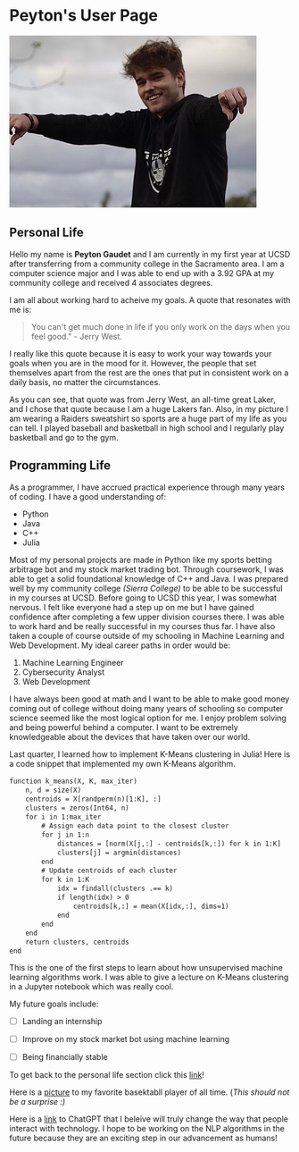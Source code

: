 # Peyton's User Page

![M](PagePic.JPG)
## Personal Life
Hello my name is **Peyton Gaudet** and I am currently in my first year at UCSD after transferring from a community college in the Sacramento area. I am a computer science major and I was able to end up with a 3.92 GPA at my community college and received 4 associates degrees. 

I am all about working hard to acheive my goals. A quote that resonates with me is:
>You can't get much done in life if you only work on the days when you feel good." - Jerry West.

I really like this quote because it is easy to work your way towards your goals when you are in the mood for it. However, the people that set themselves apart from the rest are the ones that put in consistent work on a daily basis, no matter the circumstances.

As you can see, that quote was from Jerry West, an all-time great Laker, and I chose that quote because I am a huge Lakers fan. Also, in my picture I am wearing a Raiders sweatshirt so sports are a huge part of my life as you can tell. I played baseball and basketball in high school and I regularly play basketball and go to the gym. 

## Programming Life 

As a programmer, I have accrued practical experience through many years of coding. I have a good understanding of:

- Python
- Java
- C++
- Julia
  
Most of my personal projects are made in Python like my sports betting arbitrage bot and my stock market trading bot. Through coursework, I was able to get a solid foundational knowledge of C++ and Java. I was prepared well by my community college *(Sierra College)* to be able to be successful in my courses at UCSD. Before going to UCSD this year, I was somewhat nervous. I felt like everyone had a step up on me but I have gained confidence after completing a few upper division courses there. I was able to work hard and be really successful in my courses thus far. I have also taken a couple of course outside of my schooling in Machine Learning and Web Development. My ideal career paths in order would be:
1. Machine Learning Engineer
2. Cybersecurity Analyst
3. Web Development

I have always been good at math and I want to be able to make good money coming out of college without doing many years of schooling so computer science seemed like the most logical option for me. I enjoy problem solving and being powerful behind a computer. I want to be extremely knowledgeable about the devices that have taken over our world.

Last quarter, I learned how to implement K-Means clustering in Julia! Here is a code snippet that implemented my own K-Means algorithm.
```
function k_means(X, K, max_iter)
    n, d = size(X)
    centroids = X[randperm(n)[1:K], :]
    clusters = zeros(Int64, n)
    for i in 1:max_iter
        # Assign each data point to the closest cluster
        for j in 1:n
            distances = [norm(X[j,:] - centroids[k,:]) for k in 1:K]
            clusters[j] = argmin(distances)
        end
        # Update centroids of each cluster
        for k in 1:K
            idx = findall(clusters .== k)
            if length(idx) > 0
                centroids[k,:] = mean(X[idx,:], dims=1)
            end
        end
    end
    return clusters, centroids
end
```
This is the one of the first steps to learn about how unsupervised machine learning algorithms work. I was able to give a lecture on K-Means clustering in a Jupyter notebook which was really cool.


My future goals include: 
- [ ]  Landing an internship
- [ ]  Improve on my stock market bot using machine learning
- [ ]  Being financially stable


To get back to the personal life section click this [link](#personal-life)!

Here is a [picture](kobe-bryant-wallpapers-hd-2015-wallpaper-cave-2-800x800.jpg) to my favorite basektabll player of all time. (*This should not be a surprise :)*

Here is a [link](https://chat.openai.com/chat) to ChatGPT that I beleive will truly change the way that people interact with technology. I hope to be working on the NLP algorithms in the future because they are an exciting step in our advancement as humans!